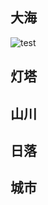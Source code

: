 ## 大海


![test](https://LiYang20021203.github.io/Photography/lanspaces/zhq9.jpg) 
## 灯塔
## 山川
## 日落
## 城市
